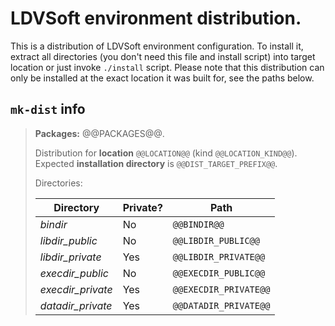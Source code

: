 # LDVSoft environment distribution.

This is a distribution of LDVSoft environment configuration. To install it, extract all directories
(you don't need this file and install script) into target location or just invoke `./install`
script. Please note that this distribution can only be installed at the exact location it was built
for, see the paths below.

## `mk-dist` info

> **Packages:** @@PACKAGES@@.
>
> Distribution for **location** `@@LOCATION@@` (kind `@@LOCATION_KIND@@`).
> Expected **installation directory** is `@@DIST_TARGET_PREFIX@@`.
>
> Directories:
>
> | Directory         | Private? | Path |
> | ---               | ---      | ---  |
> | _bindir_          | No       | `@@BINDIR@@` |
> | _libdir_public_   | No       | `@@LIBDIR_PUBLIC@@` |
> | _libdir_private_  | Yes      | `@@LIBDIR_PRIVATE@@` |
> | _execdir_public_  | No       | `@@EXECDIR_PUBLIC@@` |
> | _execdir_private_ | Yes      | `@@EXECDIR_PRIVATE@@` |
> | _datadir_private_ | Yes      | `@@DATADIR_PRIVATE@@` |
